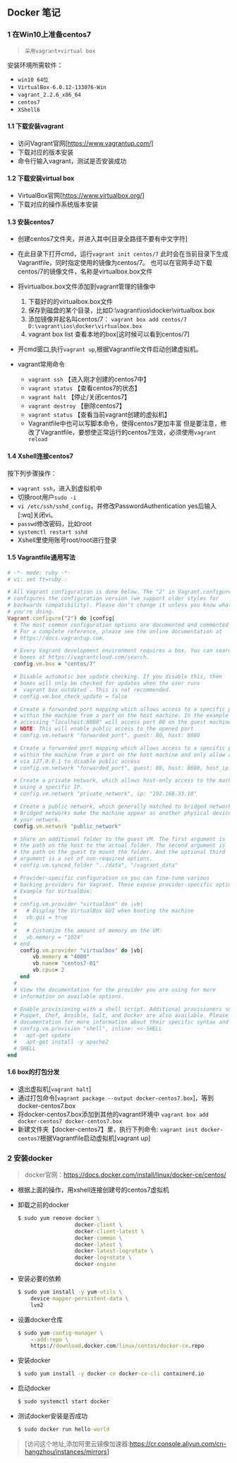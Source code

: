 ## Docker 笔记

### 1 在Win10上准备centos7

> `采用vagrant+virtual box`

安装环境所需软件：

- `win10 64位`
- `VirtualBox-6.0.12-133076-Win`
- `vagrant_2.2.6_x86_64`
- `centos7`
- `XShell6`

#### 1.1 下载安装vagrant

- 访问Vagrant官网[https://www.vagrantup.com/]
- 下载对应的版本安装
- 命令行输入vagrant，测试是否安装成功

#### 1.2 下载安装virtual box

- VirtualBox官网[https://www.virtualbox.org/]
- 下载对应的操作系统版本安装

#### 1.3 安装centos7

- 创建centos7文件夹，并进入其中[目录全路径不要有中文字符]
- 在此目录下打开cmd，运行`vagrant init centos/7`
     此时会在当前目录下生成Vagrantfile，同时指定使用的镜像为centos/7。
     也可以在官网手动下载centos/7的镜像文件，名称是virtualbox.box文件
- 将virtualbox.box文件添加到vagrant管理的镜像中
  1. 下载好的的virtualbox.box文件
  2. 保存到磁盘的某个目录，比如D:\vagrant\ios\docker\virtualbox.box
  3. 添加镜像并起名叫centos/7：
     `vagrant box add centos/7 D:\vagrant\ios\docker\virtualbox.box`
  4. vagrant box list  查看本地的box[这时候可以看到centos/7]

-  开cmd窗口,执行`vagrant up`,根据Vagrantfile文件启动创建虚拟机。
- vagrant常用命令
  - `vagrant ssh`         【进入刚才创建的centos7中】
  - `vagrant status`     【查看centos7的状态】
  - `vagrant halt`          【停止/关闭centos7】
  - `vagrant destroy`   【删除centos7】
  - `vagrant status`      【查看当前vagrant创建的虚拟机】
  - Vagrantfile中也可以写脚本命令，使得centos7更加丰富
     但是要注意，修改了Vagrantfile，要想使正常运行的centos7生效，必须使用`vagrant reload`

#### 1.4 Xshell连接centos7

按下列步骤操作：
- `vagrant ssh`，进入到虚拟机中
- 切换root用户`sudo -i`
- `vi /etc/ssh/sshd_config`，并修改PasswordAuthentication yes后输入[:wq]关闭vi。
- `passwd`修改密码，比如root
- `systemctl restart sshd`
- Xshell里使用账号root/root进行登录

#### 1.5 Vagrantfile通用写法

```ruby
# -*- mode: ruby -*-
# vi: set ft=ruby :

# All Vagrant configuration is done below. The "2" in Vagrant.configure
# configures the configuration version (we support older styles for
# backwards compatibility). Please don't change it unless you know what
# you're doing.
Vagrant.configure("2") do |config|
  # The most common configuration options are documented and commented below.
  # For a complete reference, please see the online documentation at
  # https://docs.vagrantup.com.

  # Every Vagrant development environment requires a box. You can search for
  # boxes at https://vagrantcloud.com/search.
  config.vm.box = "centos/7"

  # Disable automatic box update checking. If you disable this, then
  # boxes will only be checked for updates when the user runs
  # `vagrant box outdated`. This is not recommended.
  # config.vm.box_check_update = false

  # Create a forwarded port mapping which allows access to a specific port
  # within the machine from a port on the host machine. In the example below,
  # accessing "localhost:8080" will access port 80 on the guest machine.
  # NOTE: This will enable public access to the opened port
  # config.vm.network "forwarded_port", guest: 80, host: 8080

  # Create a forwarded port mapping which allows access to a specific port
  # within the machine from a port on the host machine and only allow access
  # via 127.0.0.1 to disable public access
  # config.vm.network "forwarded_port", guest: 80, host: 8080, host_ip: "127.0.0.1"

  # Create a private network, which allows host-only access to the machine
  # using a specific IP.
  # config.vm.network "private_network", ip: "192.168.33.10"

  # Create a public network, which generally matched to bridged network.
  # Bridged networks make the machine appear as another physical device on
  # your network.
  config.vm.network "public_network"

  # Share an additional folder to the guest VM. The first argument is
  # the path on the host to the actual folder. The second argument is
  # the path on the guest to mount the folder. And the optional third
  # argument is a set of non-required options.
  # config.vm.synced_folder "../data", "/vagrant_data"

  # Provider-specific configuration so you can fine-tune various
  # backing providers for Vagrant. These expose provider-specific options.
  # Example for VirtualBox:
  #
  # config.vm.provider "virtualbox" do |vb|
  #   # Display the VirtualBox GUI when booting the machine
  #   vb.gui = true
  #
  #   # Customize the amount of memory on the VM:
  #   vb.memory = "1024"
  # end
    config.vm.provider "virtualbox" do |vb|
        vb.memory = "4000"
        vb.name= "centos7-01"
        vb.cpus= 2
    end
  #
  # View the documentation for the provider you are using for more
  # information on available options.

  # Enable provisioning with a shell script. Additional provisioners such as
  # Puppet, Chef, Ansible, Salt, and Docker are also available. Please see the
  # documentation for more information about their specific syntax and use.
  # config.vm.provision "shell", inline: <<-SHELL
  #   apt-get update
  #   apt-get install -y apache2
  # SHELL
end
```

#### 1.6 box的打包分发

- 退出虚拟机[`vagrant halt`]
- 通过打包命令[`vagrant package --output docker-centos7.box`]，等到docker-centos7.box
- 将docker-centos7.box添加到其他的vagrant环境中
  	`vagrant box add docker-centos7 docker-centos7.box`
- 新建文件夹【docker-centos7】里，执行下列命令:
  	`vagrant init docker-centos7`根据Vagrantfile启动虚拟机[vagrant up]

### 2 安装docker

> docker官网：https://docs.docker.com/install/linux/docker-ce/centos/

- 根据上面的操作，用xshell连接创建号的centos7虚拟机


- 卸载之前的docker

  ```cmd
  $ sudo yum remove docker \
                    docker-client \
                    docker-client-latest \
                    docker-common \
                    docker-latest \
                    docker-latest-logrotate \
                    docker-logrotate \
                    docker-engine
  ```

- 安装必要的依赖

  ````cmd
  $ sudo yum install -y yum-utils \
      device-mapper-persistent-data \
      lvm2
  ````

- 设置docker仓库

  ````cmd
  $ sudo yum-config-manager \
      --add-repo \
      https://download.docker.com/linux/centos/docker-ce.repo
  ````

- 安装docker

  ```cmd
  $ sudo yum install -y docker-ce docker-ce-cli containerd.io
  ```

- 启动docker

  ````cmd
  $ sudo systemctl start docker
  ````

- 测试docker安装是否成功

  ````cmd
  $ sudo docker run hello-world
  ````

>  [访问这个地址,添加阿里云镜像加速器:https://cr.console.aliyun.com/cn-hangzhou/instances/mirrors]

